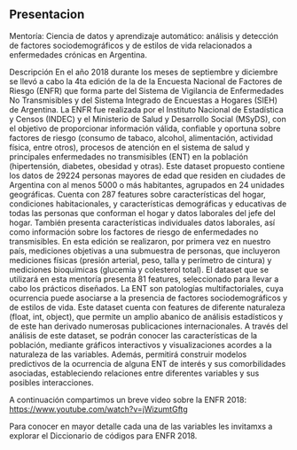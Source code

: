 ## Presentacion

Mentoría: Ciencia de datos y aprendizaje automático: análisis y detección de factores sociodemográficos y de estilos de vida relacionados a enfermedades crónicas en Argentina.

Descripción
En el año 2018 durante los meses de septiembre y diciembre se llevó a cabo la 4ta edición de la de la Encuesta Nacional de Factores de Riesgo (ENFR) que forma parte del Sistema de Vigilancia de Enfermedades No Transmisibles y del Sistema Integrado de Encuestas a Hogares (SIEH) de Argentina. La ENFR fue realizada por el Instituto Nacional de Estadística y Censos (INDEC) y el Ministerio de Salud y Desarrollo Social (MSyDS), con el objetivo de proporcionar información válida, confiable y oportuna sobre factores de riesgo (consumo de tabaco, alcohol, alimentación, actividad física, entre otros), procesos de atención en el sistema de salud y principales enfermedades no transmisibles (ENT) en la población (hipertensión, diabetes, obesidad y otras).
Este dataset propuesto contiene los datos de 29224 personas mayores de edad que residen en ciudades de Argentina con al menos 5000 o más habitantes, agrupados en 24 unidades geográficas. Cuenta con 287 features sobre características del hogar, condiciones habitacionales, y características demográficas y educativas de todas las personas que conforman el hogar y datos laborales del jefe del hogar. También presenta características individuales datos laborales, así como información sobre los factores de riesgo de enfermedades no transmisibles. En esta edición se realizaron, por primera vez en nuestro país, mediciones objetivas a una submuestra de personas, que incluyeron mediciones físicas (presión arterial, peso, talla y perímetro de cintura) y mediciones bioquímicas (glucemia y colesterol total). El dataset que se utilizará en esta mentoría presenta 81 features, seleccionado para llevar a cabo los prácticos diseñados.
La ENT son patologías multifactoriales, cuya ocurrencia puede asociarse a la presencia de factores sociodemográficos y de estilos de vida. Este dataset cuenta con features de diferente naturaleza (float, int, object), que permite un amplio abanico de análisis estadísticos y de este han derivado numerosas publicaciones internacionales.
A través del análisis de este dataset, se podrán conocer las características de la población, mediante gráficos interactivos y visualizaciones acordes a la naturaleza de las variables. Además, permitirá construir modelos predictivos de la ocurrencia de alguna ENT de interés y sus comorbilidades asociadas, estableciendo relaciones  entre diferentes variables y sus posibles interacciones.

A continuación compartimos un breve video sobre la ENFR 2018: https://www.youtube.com/watch?v=jWizumtGftg


Para conocer en mayor detalle cada una de las variables les invitamxs a explorar el Diccionario de códigos para ENFR 2018.
